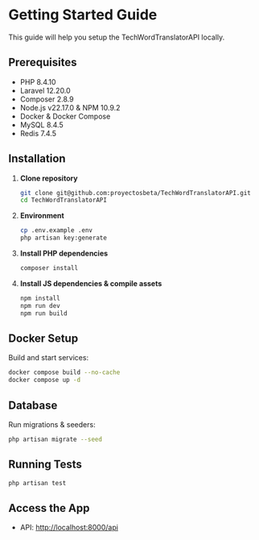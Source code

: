 # Getting Started Guide

This guide will help you setup the TechWordTranslatorAPI locally.

## Prerequisites

- PHP 8.4.10
- Laravel 12.20.0
- Composer 2.8.9
- Node.js v22.17.0 & NPM 10.9.2
- Docker & Docker Compose
- MySQL 8.4.5
- Redis 7.4.5

## Installation

1. **Clone repository**  
   ```bash
   git clone git@github.com:proyectosbeta/TechWordTranslatorAPI.git
   cd TechWordTranslatorAPI
   ```

2. **Environment**  
   ```bash
   cp .env.example .env
   php artisan key:generate
   ```

3. **Install PHP dependencies**  
   ```bash
   composer install
   ```

4. **Install JS dependencies & compile assets**  
   ```bash
   npm install
   npm run dev
   npm run build
   ```

## Docker Setup

Build and start services:

```bash
docker compose build --no-cache
docker compose up -d
```

## Database

Run migrations & seeders:

```bash
php artisan migrate --seed
```

## Running Tests

```bash
php artisan test
```

## Access the App

- API: <http://localhost:8000/api>
